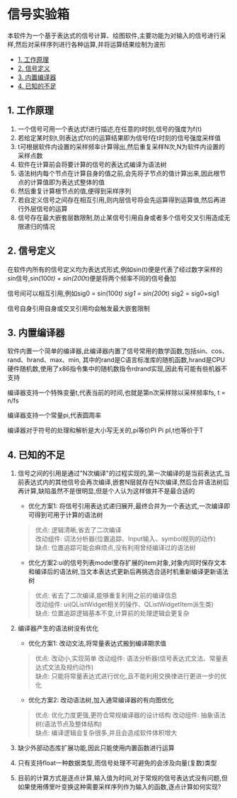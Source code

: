 # 信号实验箱

本软件为一个基于表达式的信号计算、绘图软件,主要功能为对输入的信号进行采样,然后对采样序列进行各种运算,并将运算结果绘制为波形

- [1. 工作原理](#1-工作原理)
- [2. 信号定义](#2-信号定义)
- [3. 内置编译器](#3-内置编译器)
- [4. 已知的不足](#4-已知的不足)

## 1. 工作原理

1. 一个信号可用一个表达式f进行描述,在任意的t时刻,信号的强度为f(t)
2. 若给定某时刻t,则表达式f(t)的运算结果即为信号f在t时刻的信号强度采样值
3. t可根据软件内设置的采样频率计算得出,然后重复采样N次,N为软件内设置的采样点数
4. 软件在计算前会将要计算的信号的表达式编译为语法树
5. 语法树内每个节点在计算自身的值之前,会先将子节点的值计算出来,因此根节点的计算值即为表达式整体的值
6. 然后重复计算根节点的值,便得到采样序列
7. 若自定义信号之间存在相互引用,则内层信号将会先运算得到运算值,然后再进行外层信号的运算
8. 信号存在最大嵌套层数限制,防止某信号引用自身或者多个信号交叉引用造成无限递归的情况

## 2. 信号定义

在软件内所有的信号定义均为表达式形式,例如sin(t)便是代表了经过数字采样的sin信号,sin(100*t) + sin(200*t)便是将两个频率不同的信号叠加  

信号间可以相互引用,例如sig0 = sin(100*t) sig1 = sin(200*t) sig2 = sig0+sig1  

信号自身引用自身或交叉引用均会触发最大嵌套限制

## 3. 内置编译器

软件内置一个简单的编译器,此编译器内置了信号常用的数学函数,包括sin、cos、rand、hrand、max、min,
其中的rand是C语言标准库的随机函数,hrand是CPU硬件随机数,使用了x86指令集中的随机数指令rdrand实现,因此有可能有些机器不支持

编译器支持一个特殊变量t,代表当前的时间,也就是第n次采样除以采样频率fs, t = n/fs

编译器支持一个常量pi,代表圆周率

编译器对于符号的处理和解析是大小写无关的,pi等价PI Pi pI,t也等价于T

## 4. 已知的不足

1. 信号之间的引用是通过"N次编译"的过程实现的,第一次编译的是当前表达式,当前表达式内的其他信号会再次编译,嵌套N层就存在N次编译,然后合并语法树后再计算,缺陷虽然不是很明显,但是个人认为这样做并不是最合适的
   - 优化方案1: 将信号引用表达式递归展开,最终合并为一个表达式,一次编译即可得到可用于计算的语法树
   >优点: 逻辑清晰,省去了二次编译  
   >改动组件: 词法分析器(位置追踪、Input输入、symbol规则的动作)  
   >缺点: 位置追踪可能会麻烦点,没有利用曾经编译过的语法树
   - 优化方案2:ui的信号列表model里存扩展的item对象,对象内同时保存文本和编译后的语法树,当文本表达式更新后再挑选合适时机重新编译更新语法树
   >优点: 省去了二次编译,能够重复利用之前的编译信息  
   >改动组件: ui(QListWidget相关的操作、QListWidgetItem派生类)  
   >缺点: 位置追踪逻辑基本不变,计算前的处理逻辑会更复杂

2. 编译器产生的语法树没有优化
    - 优化方案1: 改动文法,将常量表达式搬到编译期求值
    >优点: 改动小,实现简单
    >改动组件: 语法分析器(信号表达式文法、常量表达式文法及规约动作)  
    >缺点: 只能将常量表达式进行优化,且不能利用交换律进行更进一步的优化
    - 优化方案2: 改动语法树,加入通常编译器的有向图优化
    >优点: 优化力度更强,更符合常规编译器的设计结构
    >改动组件: 抽象语法树(语法节点及整体结构)  
    >缺点: 编译逻辑会复杂很多,并且会造成软件体积增大

3. 缺少外部动态库扩展功能,因此只能使用内置函数进行运算

4. 只有支持float一种数据类型,而信号处理不可避免的会涉及向量(复数)类型

5. 目前的计算方式是逐点计算,输入值为时间,对于常规的信号表达式没有问题,但如果使用傅里叶变换这种需要采样序列作为输入的函数,逐点计算如何实现?
